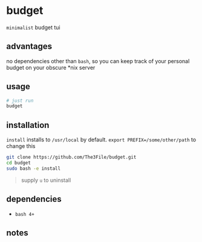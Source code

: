 # budget
`minimalist` budget tui

## advantages
no dependencies other than `bash`, so you can keep track of your personal budget on your obscure \*nix server

## usage
``` bash
# just run
budget
```

## installation
`install` installs to `/usr/local` by default.
`export PREFIX=/some/other/path` to change this

``` bash
git clone https://github.com/The3File/budget.git
cd budget
sudo bash -e install
```
> supply `u` to uninstall

## dependencies

* `bash 4+`

## notes
